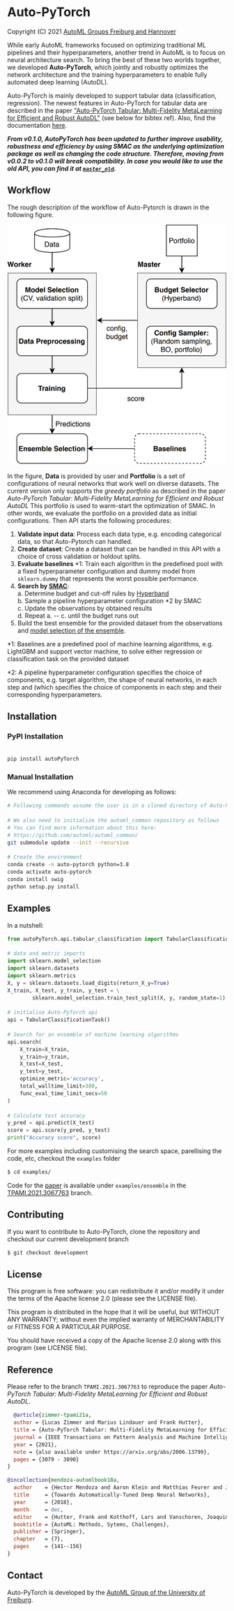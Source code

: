# Auto-PyTorch

Copyright (C) 2021  [AutoML Groups Freiburg and Hannover](http://www.automl.org/)

While early AutoML frameworks focused on optimizing traditional ML pipelines and their hyperparameters, another trend in AutoML is to focus on neural architecture search. To bring the best of these two worlds together, we developed **Auto-PyTorch**, which jointly and robustly optimizes the network architecture and the training hyperparameters to enable fully automated deep learning (AutoDL).

Auto-PyTorch is mainly developed to support tabular data (classification, regression).
The newest features in Auto-PyTorch for tabular data are described in the paper ["Auto-PyTorch Tabular: Multi-Fidelity MetaLearning for Efficient and Robust AutoDL"](https://arxiv.org/abs/2006.13799) (see below for bibtex ref).
Also, find the documentation [here](https://automl.github.io/Auto-PyTorch/master).

***From v0.1.0, AutoPyTorch has been updated to further improve usability, robustness and efficiency by using SMAC as the underlying optimization package as well as changing the code structure. Therefore, moving from v0.0.2 to v0.1.0 will break compatibility. 
In case you would like to use the old API, you can find it at [`master_old`](https://github.com/automl/Auto-PyTorch/tree/master-old).***

## Workflow

The rough description of the workflow of Auto-Pytorch is drawn in the following figure.

![AutoPyTorch Workflow](https://raw.githubusercontent.com/automl/Auto-PyTorch/master/figs/apt_workflow.png)

In the figure, **Data** is provided by user and
**Portfolio** is a set of configurations of neural networks that work well on diverse datasets.
The current version only supports the *greedy portfolio* as described in the paper *Auto-PyTorch Tabular: Multi-Fidelity MetaLearning for Efficient and Robust AutoDL*
This portfolio is used to warm-start the optimization of SMAC.
In other words, we evaluate the portfolio on a provided data as initial configurations.
Then API starts the following procedures:

1. **Validate input data**: Process each data type, e.g. encoding categorical data, so that Auto-Pytorch can handled.
2. **Create dataset**: Create a dataset that can be handled in this API with a choice of cross validation or holdout splits.
3. **Evaluate baselines** *1: Train each algorithm in the predefined pool with a fixed hyperparameter configuration and dummy model from `sklearn.dummy` that represents the worst possible performance.
4. **Search by [SMAC](https://github.com/automl/SMAC3)**:\
    a. Determine budget and cut-off rules by [Hyperband](https://jmlr.org/papers/volume18/16-558/16-558.pdf)\
    b. Sample a pipeline hyperparameter configuration *2 by SMAC\
    c. Update the observations by obtained results\
    d. Repeat a. -- c. until the budget runs out
5. Build the best ensemble for the provided dataset from the observations and [model selection of the ensemble](https://www.cs.cornell.edu/~caruana/ctp/ct.papers/caruana.icml04.icdm06long.pdf).

*1: Baselines are a predefined pool of machine learning algorithms, e.g. LightGBM and support vector machine, to solve either regression or classification task on the provided dataset

*2: A pipeline hyperparameter configuration specifies the choice of components, e.g. target algorithm, the shape of neural networks, in each step and 
(which specifies the choice of components in each step and their corresponding hyperparameters.

## Installation

### PyPI Installation

```sh

pip install autoPyTorch

```

### Manual Installation

We recommend using Anaconda for developing as follows:

```sh
# Following commands assume the user is in a cloned directory of Auto-Pytorch

# We also need to initialize the automl_common repository as follows
# You can find more information about this here:
# https://github.com/automl/automl_common/
git submodule update --init --recursive

# Create the environment
conda create -n auto-pytorch python=3.8
conda activate auto-pytorch
conda install swig
python setup.py install

```

## Examples

In a nutshell:

```py
from autoPyTorch.api.tabular_classification import TabularClassificationTask

# data and metric imports
import sklearn.model_selection
import sklearn.datasets
import sklearn.metrics
X, y = sklearn.datasets.load_digits(return_X_y=True)
X_train, X_test, y_train, y_test = \
        sklearn.model_selection.train_test_split(X, y, random_state=1)

# initialise Auto-PyTorch api
api = TabularClassificationTask()

# Search for an ensemble of machine learning algorithms
api.search(
    X_train=X_train,
    y_train=y_train,
    X_test=X_test,
    y_test=y_test,
    optimize_metric='accuracy',
    total_walltime_limit=300,
    func_eval_time_limit_secs=50
)

# Calculate test accuracy
y_pred = api.predict(X_test)
score = api.score(y_pred, y_test)
print("Accuracy score", score)
```

For more examples including customising the search space, parellising the code, etc, checkout the `examples` folder

```sh
$ cd examples/
```


Code for the [paper](https://arxiv.org/abs/2006.13799) is available under `examples/ensemble` in the [TPAMI.2021.3067763](https://github.com/automl/Auto-PyTorch/tree/TPAMI.2021.3067763`) branch.

## Contributing

If you want to contribute to Auto-PyTorch, clone the repository and checkout our current development branch

```sh
$ git checkout development
```

## License

This program is free software: you can redistribute it and/or modify
it under the terms of the Apache license 2.0 (please see the LICENSE file).

This program is distributed in the hope that it will be useful,
but WITHOUT ANY WARRANTY; without even the implied warranty of
MERCHANTABILITY or FITNESS FOR A PARTICULAR PURPOSE.

You should have received a copy of the Apache license 2.0
along with this program (see LICENSE file).

## Reference

Please refer to the branch `TPAMI.2021.3067763` to reproduce the paper *Auto-PyTorch Tabular: Multi-Fidelity MetaLearning for Efficient and Robust AutoDL*.

```bibtex
  @article{zimmer-tpami21a,
  author = {Lucas Zimmer and Marius Lindauer and Frank Hutter},
  title = {Auto-PyTorch Tabular: Multi-Fidelity MetaLearning for Efficient and Robust AutoDL},
  journal = {IEEE Transactions on Pattern Analysis and Machine Intelligence},
  year = {2021},
  note = {also available under https://arxiv.org/abs/2006.13799},
  pages = {3079 - 3090}
}
```

```bibtex
@incollection{mendoza-automlbook18a,
  author    = {Hector Mendoza and Aaron Klein and Matthias Feurer and Jost Tobias Springenberg and Matthias Urban and Michael Burkart and Max Dippel and Marius Lindauer and Frank Hutter},
  title     = {Towards Automatically-Tuned Deep Neural Networks},
  year      = {2018},
  month     = dec,
  editor    = {Hutter, Frank and Kotthoff, Lars and Vanschoren, Joaquin},
  booktitle = {AutoML: Methods, Sytems, Challenges},
  publisher = {Springer},
  chapter   = {7},
  pages     = {141--156}
}
```

## Contact

Auto-PyTorch is developed by the [AutoML Group of the University of Freiburg](http://www.automl.org/).
